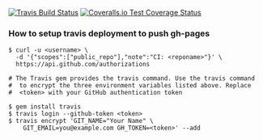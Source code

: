 [![Travis Build Status](https://travis-ci.org/googlefonts/fontbakery-cli.svg)](https://travis-ci.org/googlefonts/fontbakery-cli)
[![Coveralls.io Test Coverage Status](https://img.shields.io/coveralls/googlefonts/fontbakery-cli.svg)](https://coveralls.io/r/googlefonts/fontbakery-cli)

### How to setup travis deployment to push gh-pages

```
$ curl -u <username> \
  -d '{"scopes":["public_repo"],"note":"CI: <reponame>"}' \
  https://api.github.com/authorizations

# The Travis gem provides the travis command. Use the travis command
#  to encrypt the three environment variables listed above. Replace
#  <token> with your GitHub authentication token

$ gem install travis
$ travis login --github-token <token>
$ travis encrypt 'GIT_NAME="Your Name" \
    GIT_EMAIL=you@example.com GH_TOKEN=<token>' --add

```
